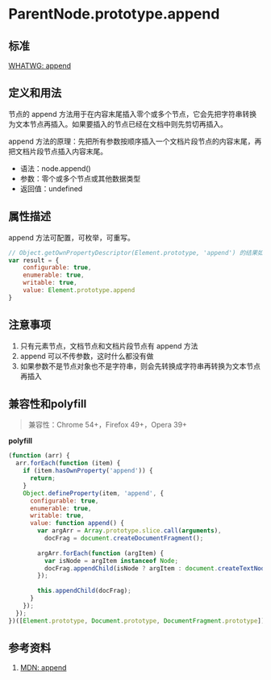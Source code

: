# ParentNode.prototype.append

## 标准
[WHATWG: append](https://dom.spec.whatwg.org/#dom-parentnode-append)

## 定义和用法
节点的 append 方法用于在内容末尾插入零个或多个节点，它会先把字符串转换为文本节点再插入。如果要插入的节点已经在文档中则先剪切再插入。

append 方法的原理：先把所有参数按顺序插入一个文档片段节点的内容末尾，再把文档片段节点插入内容末尾。

- 语法：node.append()
- 参数：零个或多个节点或其他数据类型
- 返回值：undefined

## 属性描述
append 方法可配置，可枚举，可重写。
```javascript
// Object.getOwnPropertyDescriptor(Element.prototype, 'append') 的结果如下：
var result = {
    configurable: true,
    enumerable: true,
    writable: true,
    value: Element.prototype.append
}
```

## 注意事项
1. 只有元素节点，文档节点和文档片段节点有 append 方法
2. append 可以不传参数，这时什么都没有做
3. 如果参数不是节点对象也不是字符串，则会先转换成字符串再转换为文本节点再插入

## 兼容性和polyfill
> 兼容性：Chrome 54+，Firefox 49+，Opera 39+

**polyfill**
```javascript
(function (arr) {
  arr.forEach(function (item) {
    if (item.hasOwnProperty('append')) {
      return;
    }
    Object.defineProperty(item, 'append', {
      configurable: true,
      enumerable: true,
      writable: true,
      value: function append() {
        var argArr = Array.prototype.slice.call(arguments),
          docFrag = document.createDocumentFragment();
        
        argArr.forEach(function (argItem) {
          var isNode = argItem instanceof Node;
          docFrag.appendChild(isNode ? argItem : document.createTextNode(String(argItem)));
        });
        
        this.appendChild(docFrag);
      }
    });
  });
})([Element.prototype, Document.prototype, DocumentFragment.prototype]);
```
## 参考资料
1. [MDN: append](https://developer.mozilla.org/en-US/docs/Web/API/ParentNode/append)
